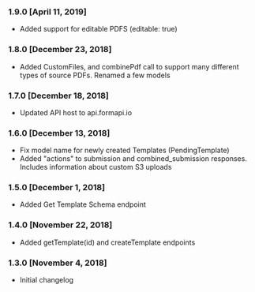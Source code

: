 ### 1.9.0 [April 11, 2019]
* Added support for editable PDFS (editable: true)

### 1.8.0 [December 23, 2018]
* Added CustomFiles, and combinePdf call to support many different types of source PDFs. Renamed a few models

### 1.7.0 [December 18, 2018]
* Updated API host to api.formapi.io

### 1.6.0 [December 13, 2018]
* Fix model name for newly created Templates (PendingTemplate)
* Added "actions" to submission and combined_submission responses. Includes information about custom S3 uploads

### 1.5.0 [December 1, 2018]
* Added Get Template Schema endpoint

### 1.4.0 [November 22, 2018]
* Added getTemplate(id) and createTemplate endpoints

### 1.3.0 [November 4, 2018]
* Initial changelog
